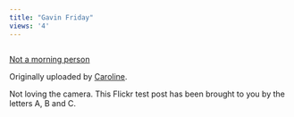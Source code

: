 ```yaml
---
title: "Gavin Friday"
views: '4'
---
```

<p><a href="http://www.flickr.com/photos/caroline/1160857/" title="photo sharing"><img src="http://www.flickr.com/photos/1160857_b31e4b6299_m.jpg" alt="" /></a></p>
<p><a href="http://www.flickr.com/photos/caroline/1160857/">Not a morning person</a></p>
<p>Originally uploaded by <a href="http://www.flickr.com/people/caroline/">Caroline</a>.</p>
<p>Not loving the camera.  This Flickr test post has been brought to you by the letters A, B and C.</p>
